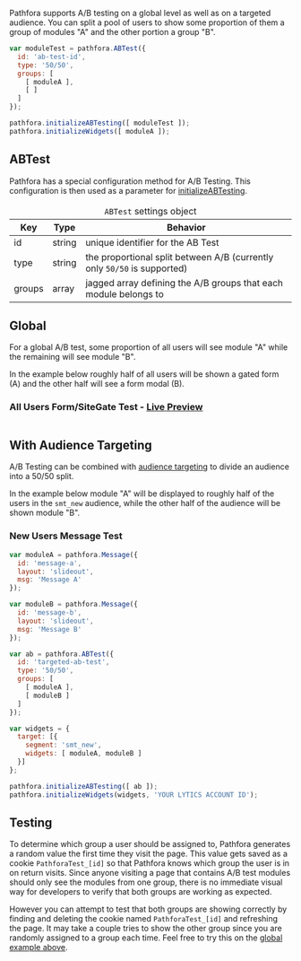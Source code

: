 Pathfora supports A/B testing on a global level as well as on a targeted audience. You can split a pool of users to show some proportion of them a group of modules "A" and the other portion a group "B".


``` javascript
var moduleTest = pathfora.ABTest({
  id: 'ab-test-id',
  type: '50/50',
  groups: [
    [ moduleA ],
    [ ]
  ]
});

pathfora.initializeABTesting([ moduleTest ]);
pathfora.initializeWidgets([ moduleA ]);
```

## ABTest

Pathfora has a special configuration method for A/B Testing. This configuration is then used as a parameter for [initializeABTesting](/api/methods/#initializeabtesting).

<table>
  <thead>
    <tr>
      <td colspan="3" align="center"><code>ABTest</code> settings object</td>
    </tr>
    <tr>
      <th>Key</th>
      <th>Type</th>
      <th>Behavior</th>
    </tr>
  </thead>

  <tr>
    <td>id</td>
    <td>string</td>
    <td>unique identifier for the AB Test</td>
  </tr>
  <tr>
    <td>type</td>
    <td>string</td>
    <td>the proportional split between A/B (currently only <code>50/50</code> is supported)</td>
  </tr>
  <tr>
    <td>groups</td>
    <td>array</td>
    <td>jagged array defining the A/B groups that each module belongs to</td>
  </tr>
</table>


## Global
For a global A/B test, some proportion of all users will see module "A" while the remaining will see module "B". 

In the example below roughly half of all users will be shown a gated form (A) and the other half will see a form modal (B).

### All Users Form/SiteGate Test - [Live Preview](../../examples/preview/ab-testing/global.html)

<pre data-src="../../examples/src/ab-testing/global.js"></pre>


## With Audience Targeting
A/B Testing can be combined with [audience targeting](targeting.md) to divide an audience into a 50/50 split. 

In the example below module "A" will be displayed to roughly half of the users in the `smt_new` audience, while the other half of the audience will be shown module "B".


### New Users Message Test

``` javascript
var moduleA = pathfora.Message({
  id: 'message-a',
  layout: 'slideout',
  msg: 'Message A'
});

var moduleB = pathfora.Message({
  id: 'message-b',
  layout: 'slideout',
  msg: 'Message B'
});

var ab = pathfora.ABTest({
  id: 'targeted-ab-test',
  type: '50/50',
  groups: [
    [ moduleA ],
    [ moduleB ]
  ]
});

var widgets = {
  target: [{
    segment: 'smt_new',
    widgets: [ moduleA, moduleB ]
  }]
};

pathfora.initializeABTesting([ ab ]);
pathfora.initializeWidgets(widgets, 'YOUR LYTICS ACCOUNT ID');
```

## Testing
To determine which group a user should be assigned to, Pathfora generates a random value the first time they visit the page. This value gets saved as a cookie `PathforaTest_[id]` so that Pathfora knows which group the user is in on return visits. Since anyone visiting a page that contains A/B test modules should only see the modules from one group, there is no immediate visual way for developers to verify that both groups are working as expected. 

However you can attempt to test that both groups are showing correctly by finding and deleting the cookie named `PathforaTest_[id]` and refreshing the page. It may take a couple tries to show the other group since you are randomly assigned to a group each time. Feel free to try this on the [global example above](../../examples/preview/ab-testing/global.html).
